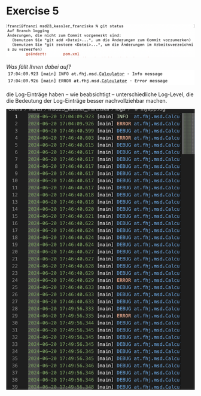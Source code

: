 # Exercise 5

![](resources/images/ex5_1.png)


*Was fällt Ihnen dabei auf?*
![](resources/images/ex5_2.png)

die Log-Einträge haben – wie beabsichtigt – unterschiedliche Log-Level, die die Bedeutung der Log-Einträge besser nachvollziehbar machen.



![](resources/images/ex5_3.png)






